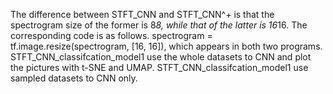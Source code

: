 The difference between STFT_CNN and STFT_CNN^+ is that the spectrogram size of the former is 8*8, while that of the latter is 16*16. The corresponding code is as follows. 
    spectrogram = tf.image.resize(spectrogram, [16, 16]), 
which appears in both two programs. 
STFT_CNN_classifcation_model1 use the whole datasets to CNN and plot the pictures with t-SNE and UMAP. 
STFT_CNN_classifcation_model1 use sampled datasets to CNN only. 
